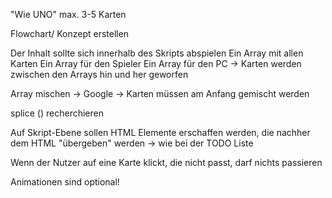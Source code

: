 "Wie UNO" 
max. 3-5 Karten 

Flowchart/ Konzept erstellen 

Der Inhalt sollte sich innerhalb des Skripts abspielen
Ein Array mit allen Karten
Ein Array für den Spieler
Ein Array für den PC
-> Karten werden zwischen den Arrays hin und her geworfen 

Array mischen -> Google
-> Karten müssen am Anfang gemischt werden 

splice () recherchieren

Auf Skript-Ebene sollen HTML Elemente erschaffen werden, die nachher dem HTML "übergeben" werden -> wie bei der TODO Liste

Wenn der Nutzer auf eine Karte klickt, die nicht passt, darf nichts passieren

Animationen sind optional!